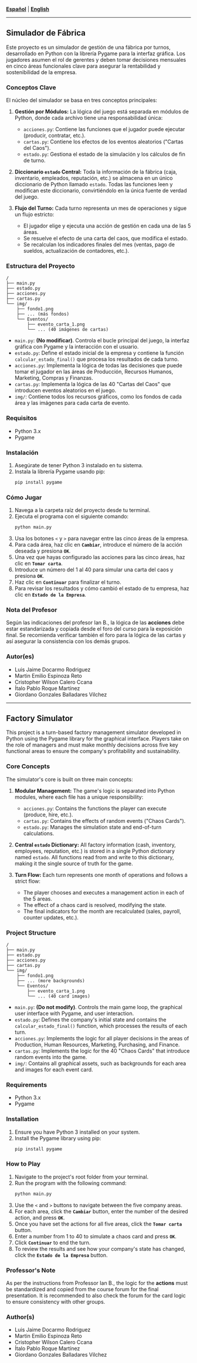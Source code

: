 [**Español**](#simulador-de-fábrica-español) | [**English**](#factory-simulator-english)

---

## Simulador de Fábrica

Este proyecto es un simulador de gestión de una fábrica por turnos, desarrollado en Python con la librería Pygame para la interfaz gráfica. Los jugadores asumen el rol de gerentes y deben tomar decisiones mensuales en cinco áreas funcionales clave para asegurar la rentabilidad y sostenibilidad de la empresa.

### Conceptos Clave

El núcleo del simulador se basa en tres conceptos principales:

1.  **Gestión por Módulos:** La lógica del juego está separada en módulos de Python, donde cada archivo tiene una responsabilidad única:
    * `acciones.py`: Contiene las funciones que el jugador puede ejecutar (producir, contratar, etc.).
    * `cartas.py`: Contiene los efectos de los eventos aleatorios ("Cartas del Caos").
    * `estado.py`: Gestiona el estado de la simulación y los cálculos de fin de turno.

2.  **Diccionario `estado` Central:** Toda la información de la fábrica (caja, inventario, empleados, reputación, etc.) se almacena en un único diccionario de Python llamado `estado`. Todas las funciones leen y modifican este diccionario, convirtiéndolo en la única fuente de verdad del juego.

3.  **Flujo del Turno:** Cada turno representa un mes de operaciones y sigue un flujo estricto:
    * El jugador elige y ejecuta una acción de gestión en cada una de las 5 áreas.
    * Se resuelve el efecto de una carta del caos, que modifica el estado.
    * Se recalculan los indicadores finales del mes (ventas, pago de sueldos, actualización de contadores, etc.).

### Estructura del Proyecto

```
/
├── main.py
├── estado.py
├── acciones.py
├── cartas.py
└── img/
    ├── fondo1.png
    ├── ... (más fondos)
    └── Eventos/
        ├── evento_carta_1.png
        └── ... (40 imágenes de cartas)
```

* `main.py`: **(No modificar)**. Controla el bucle principal del juego, la interfaz gráfica con Pygame y la interacción con el usuario.
* `estado.py`: Define el estado inicial de la empresa y contiene la función `calcular_estado_final()` que procesa los resultados de cada turno.
* `acciones.py`: Implementa la lógica de todas las decisiones que puede tomar el jugador en las áreas de Producción, Recursos Humanos, Marketing, Compras y Finanzas.
* `cartas.py`: Implementa la lógica de las 40 "Cartas del Caos" que introducen eventos aleatorios en el juego.
* `img/`: Contiene todos los recursos gráficos, como los fondos de cada área y las imágenes para cada carta de evento.

### Requisitos

* Python 3.x
* Pygame

### Instalación

1.  Asegúrate de tener Python 3 instalado en tu sistema.
2.  Instala la librería Pygame usando pip:
    ```bash
    pip install pygame
    ```

### Cómo Jugar

1.  Navega a la carpeta raíz del proyecto desde tu terminal.
2.  Ejecuta el programa con el siguiente comando:
    ```bash
    python main.py
    ```
3.  Usa los botones `<` y `>` para navegar entre las cinco áreas de la empresa.
4.  Para cada área, haz clic en **`Cambiar`**, introduce el número de la acción deseada y presiona **`OK`**.
5.  Una vez que hayas configurado las acciones para las cinco áreas, haz clic en **`Tomar carta`**.
6.  Introduce un número del 1 al 40 para simular una carta del caos y presiona **`OK`**.
7.  Haz clic en **`Continuar`** para finalizar el turno.
8.  Para revisar los resultados y cómo cambió el estado de tu empresa, haz clic en **`Estado de la Empresa`**.

### Nota del Profesor
Según las indicaciones del profesor Ian B., la lógica de las **acciones** debe estar estandarizada y copiada desde el foro del curso para la exposición final. Se recomienda verificar también el foro para la lógica de las cartas y así asegurar la consistencia con los demás grupos.

### Autor(es)

* Luis Jaime Docarmo Rodriguez
* Martin Emilio Espinoza Reto
* Cristopher Wilson Calero Ccana
* Ítalo Pablo Roque Martínez
* Giordano Gonzales Balladares Vilchez

---

## Factory Simulator

This project is a turn-based factory management simulator developed in Python using the Pygame library for the graphical interface. Players take on the role of managers and must make monthly decisions across five key functional areas to ensure the company's profitability and sustainability.

### Core Concepts

The simulator's core is built on three main concepts:

1.  **Modular Management:** The game's logic is separated into Python modules, where each file has a unique responsibility:
    * `acciones.py`: Contains the functions the player can execute (produce, hire, etc.).
    * `cartas.py`: Contains the effects of random events ("Chaos Cards").
    * `estado.py`: Manages the simulation state and end-of-turn calculations.

2.  **Central `estado` Dictionary:** All factory information (cash, inventory, employees, reputation, etc.) is stored in a single Python dictionary named `estado`. All functions read from and write to this dictionary, making it the single source of truth for the game.

3.  **Turn Flow:** Each turn represents one month of operations and follows a strict flow:
    * The player chooses and executes a management action in each of the 5 areas.
    * The effect of a chaos card is resolved, modifying the state.
    * The final indicators for the month are recalculated (sales, payroll, counter updates, etc.).

### Project Structure

```
/
├── main.py
├── estado.py
├── acciones.py
├── cartas.py
└── img/
    ├── fondo1.png
    ├── ... (more backgrounds)
    └── Eventos/
        ├── evento_carta_1.png
        └── ... (40 card images)
```

* `main.py`: **(Do not modify)**. Controls the main game loop, the graphical user interface with Pygame, and user interaction.
* `estado.py`: Defines the company's initial state and contains the `calcular_estado_final()` function, which processes the results of each turn.
* `acciones.py`: Implements the logic for all player decisions in the areas of Production, Human Resources, Marketing, Purchasing, and Finance.
* `cartas.py`: Implements the logic for the 40 "Chaos Cards" that introduce random events into the game.
* `img/`: Contains all graphical assets, such as backgrounds for each area and images for each event card.

### Requirements

* Python 3.x
* Pygame

### Installation

1.  Ensure you have Python 3 installed on your system.
2.  Install the Pygame library using pip:
    ```bash
    pip install pygame
    ```

### How to Play

1.  Navigate to the project's root folder from your terminal.
2.  Run the program with the following command:
    ```bash
    python main.py
    ```
3.  Use the `<` and `>` buttons to navigate between the five company areas.
4.  For each area, click the **`Cambiar`** button, enter the number of the desired action, and press **`OK`**.
5.  Once you have set the actions for all five areas, click the **`Tomar carta`** button.
6.  Enter a number from 1 to 40 to simulate a chaos card and press **`OK`**.
7.  Click **`Continuar`** to end the turn.
8.  To review the results and see how your company's state has changed, click the **`Estado de la Empresa`** button.

### Professor's Note
As per the instructions from Professor Ian B., the logic for the **actions** must be standardized and copied from the course forum for the final presentation. It is recommended to also check the forum for the card logic to ensure consistency with other groups.

### Author(s)

* Luis Jaime Docarmo Rodriguez
* Martin Emilio Espinoza Reto
* Cristopher Wilson Calero Ccana
* Ítalo Pablo Roque Martínez
* Giordano Gonzales Balladares Vilchez
